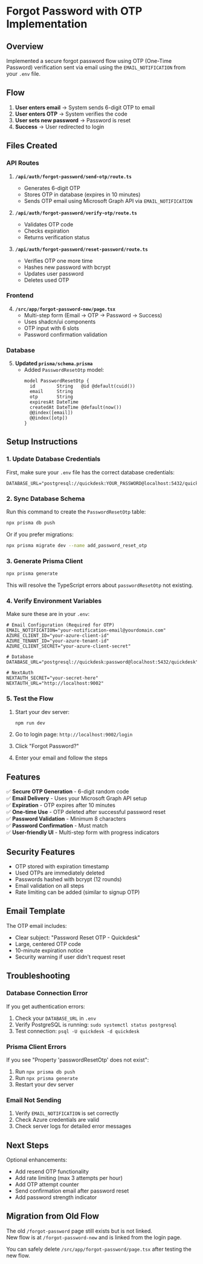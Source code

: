 # Forgot Password with OTP Implementation

## Overview
Implemented a secure forgot password flow using OTP (One-Time Password) verification sent via email using the `EMAIL_NOTIFICATION` from your `.env` file.

## Flow

1. **User enters email** → System sends 6-digit OTP to email
2. **User enters OTP** → System verifies the code
3. **User sets new password** → Password is reset
4. **Success** → User redirected to login

## Files Created

### API Routes

1. **`/api/auth/forgot-password/send-otp/route.ts`**
   - Generates 6-digit OTP
   - Stores OTP in database (expires in 10 minutes)
   - Sends OTP email using Microsoft Graph API via `EMAIL_NOTIFICATION`

2. **`/api/auth/forgot-password/verify-otp/route.ts`**
   - Validates OTP code
   - Checks expiration
   - Returns verification status

3. **`/api/auth/forgot-password/reset-password/route.ts`**
   - Verifies OTP one more time
   - Hashes new password with bcrypt
   - Updates user password
   - Deletes used OTP

### Frontend

4. **`/src/app/forgot-password-new/page.tsx`**
   - Multi-step form (Email → OTP → Password → Success)
   - Uses shadcn/ui components
   - OTP input with 6 slots
   - Password confirmation validation

### Database

5. **Updated `prisma/schema.prisma`**
   - Added `PasswordResetOtp` model:
     ```prisma
     model PasswordResetOtp {
       id        String   @id @default(cuid())
       email     String
       otp       String
       expiresAt DateTime
       createdAt DateTime @default(now())
       @@index([email])
       @@index([otp])
     }
     ```

## Setup Instructions

### 1. Update Database Credentials

First, make sure your `.env` file has the correct database credentials:

```env
DATABASE_URL="postgresql://quickdesk:YOUR_PASSWORD@localhost:5432/quickdesk"
```

### 2. Sync Database Schema

Run this command to create the `PasswordResetOtp` table:

```bash
npx prisma db push
```

Or if you prefer migrations:

```bash
npx prisma migrate dev --name add_password_reset_otp
```

### 3. Generate Prisma Client

```bash
npx prisma generate
```

This will resolve the TypeScript errors about `passwordResetOtp` not existing.

### 4. Verify Environment Variables

Make sure these are in your `.env`:

```env
# Email Configuration (Required for OTP)
EMAIL_NOTIFICATION="your-notification-email@yourdomain.com"
AZURE_CLIENT_ID="your-azure-client-id"
AZURE_TENANT_ID="your-azure-tenant-id"
AZURE_CLIENT_SECRET="your-azure-client-secret"

# Database
DATABASE_URL="postgresql://quickdesk:password@localhost:5432/quickdesk"

# NextAuth
NEXTAUTH_SECRET="your-secret-here"
NEXTAUTH_URL="http://localhost:9002"
```

### 5. Test the Flow

1. Start your dev server:
   ```bash
   npm run dev
   ```

2. Go to login page: `http://localhost:9002/login`

3. Click "Forgot Password?"

4. Enter your email and follow the steps

## Features

✅ **Secure OTP Generation** - 6-digit random code  
✅ **Email Delivery** - Uses your Microsoft Graph API setup  
✅ **Expiration** - OTP expires after 10 minutes  
✅ **One-time Use** - OTP deleted after successful password reset  
✅ **Password Validation** - Minimum 8 characters  
✅ **Password Confirmation** - Must match  
✅ **User-friendly UI** - Multi-step form with progress indicators  

## Security Features

- OTP stored with expiration timestamp
- Used OTPs are immediately deleted
- Passwords hashed with bcrypt (12 rounds)
- Email validation on all steps
- Rate limiting can be added (similar to signup OTP)

## Email Template

The OTP email includes:
- Clear subject: "Password Reset OTP - Quickdesk"
- Large, centered OTP code
- 10-minute expiration notice
- Security warning if user didn't request reset

## Troubleshooting

### Database Connection Error

If you get authentication errors:
1. Check your `DATABASE_URL` in `.env`
2. Verify PostgreSQL is running: `sudo systemctl status postgresql`
3. Test connection: `psql -U quickdesk -d quickdesk`

### Prisma Client Errors

If you see "Property 'passwordResetOtp' does not exist":
1. Run `npx prisma db push`
2. Run `npx prisma generate`
3. Restart your dev server

### Email Not Sending

1. Verify `EMAIL_NOTIFICATION` is set correctly
2. Check Azure credentials are valid
3. Check server logs for detailed error messages

## Next Steps

Optional enhancements:
- Add resend OTP functionality
- Add rate limiting (max 3 attempts per hour)
- Add OTP attempt counter
- Send confirmation email after password reset
- Add password strength indicator

## Migration from Old Flow

The old `/forgot-password` page still exists but is not linked.  
New flow is at `/forgot-password-new` and is linked from the login page.

You can safely delete `/src/app/forgot-password/page.tsx` after testing the new flow.
